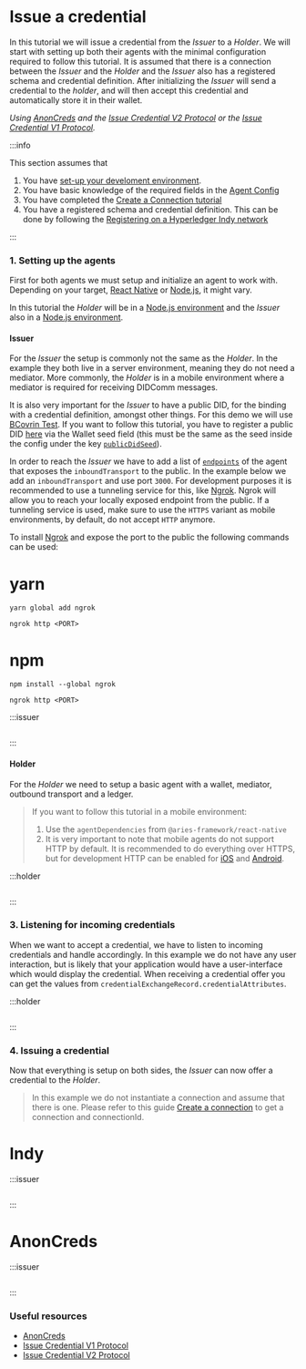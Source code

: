 # Issue a credential

In this tutorial we will issue a credential from the _Issuer_ to a _Holder_. We will start with setting up both their agents with the minimal configuration required to follow this tutorial. It is assumed that there is a connection between the _Issuer_ and the _Holder_ and the _Issuer_ also has a registered schema and credential definition. After initializing the _Issuer_ will send a credential to the _holder_, and will then accept this credential and automatically store it in their wallet.

_Using [AnonCreds](https://anoncreds-wg.github.io/anoncreds-spec/) and the [Issue Credential V2 Protocol](https://github.com/hyperledger/aries-rfcs/blob/main/features/0453-issue-credential-v2/README.md) or the [Issue Credential V1 Protocol](https://github.com/hyperledger/aries-rfcs/blob/main/features/0036-issue-credential/README.md)._

:::info

This section assumes that

1. You have [set-up your develoment environment](../getting-started).
1. You have basic knowledge of the required fields in the [Agent Config](./agent-config)
1. You have completed the [Create a Connection tutorial](./create-a-connection)
1. You have a registered schema and credential definition. This can be done by following the [Registering on a Hyperledger Indy network](./registering-schema-and-credential-definition-on-indy)

:::

### 1. Setting up the agents

First for both agents we must setup and initialize an agent to work with. Depending on your target, [React Native](../getting-started/installation/react-native) or [Node.js](../getting-started/installation/react-native), it might vary.

In this tutorial the _Holder_ will be in a [Node.js environment](../getting-started/installation/nodejs) and the _Issuer_ also in a [Node.js environment](../getting-started/installation/nodejs).

#### Issuer

For the _Issuer_ the setup is commonly not the same as the _Holder_. In the example they both live in a server environment, meaning they do not need a mediator. More commonly, the _Holder_ is in a mobile environment where a mediator is required for receiving DIDComm messages.

It is also very important for the _Issuer_ to have a public DID, for the binding with a credential definition, amongst other things. For this demo we will use [BCovrin Test](http://test.bcovrin.vonx.io). If you want to follow this tutorial, you have to register a public DID [here](http://test.bcovrin.vonx.io) via the Wallet seed field (this must be the same as the seed inside the config under the key [`publicDidSeed`](./agent-config#publicdidseed)).

In order to reach the _Issuer_ we have to add a list of [`endpoints`](./agent-config#endpoints) of the agent that exposes the `inboundTransport` to the public. In the example below we add an `inboundTransport` and use port `3000`. For development purposes it is recommended to use a tunneling service for this, like [Ngrok](https://ngrok.com). Ngrok will allow you to reach your locally exposed endpoint from the public. If a tunneling service is used, make sure to use the `HTTPS` variant as mobile environments, by default, do not accept `HTTP` anymore.

To install [Ngrok](https://ngrok.com) and expose the port to the public the following commands can be used:

<!-- tabs -->

# yarn

```console
yarn global add ngrok

ngrok http <PORT>
```

# npm

```console
npm install --global ngrok

ngrok http <PORT>
```

<!-- /tabs -->

:::issuer

```typescript showLineNumbers issue-a-credential.ts section-1

```

:::

#### Holder

For the _Holder_ we need to setup a basic agent with a wallet, mediator, outbound transport and a ledger.

> If you want to follow this tutorial in a mobile environment:
>
> 1. Use the `agentDependencies` from `@aries-framework/react-native`
> 1. It is very important to note that mobile agents do not support HTTP by default. It is recommended to do everything over HTTPS, but for development HTTP can be enabled for [iOS](https://stackoverflow.com/questions/30731785/how-do-i-load-an-http-url-with-app-transport-security-enabled-in-ios-9) and [Android](https://stackoverflow.com/questions/51902629/how-to-allow-all-network-connection-types-http-and-https-in-android-9-pie).

:::holder

```typescript showLineNumbers issue-a-credential.ts section-2

```

:::

### 3. Listening for incoming credentials

When we want to accept a credential, we have to listen to incoming credentials and handle accordingly. In this example we do not have any user interaction, but is likely that your application would have a user-interface which would display the credential. When receiving a credential offer you can get the values from `credentialExchangeRecord.credentialAttributes`.

:::holder

```typescript showLineNumbers issue-a-credential.ts section-3

```

:::

### 4. Issuing a credential

Now that everything is setup on both sides, the _Issuer_ can now offer a credential to the _Holder_.

> In this example we do not instantiate a connection and assume that there is one. Please refer to this guide [Create a connection](./create-a-connection) to get a connection and connectionId.

<!-- tabs -->

# Indy

:::issuer

```typescript showLineNumbers issue-a-credential.ts section-4

```

:::

# AnonCreds

:::issuer

```typescript showLineNumbers issue-a-credential.ts section-5

```

:::

<!-- /tabs -->

### Useful resources

- [AnonCreds](https://anoncreds-wg.github.io/anoncreds-spec/)
- [Issue Credential V1 Protocol](https://github.com/hyperledger/aries-rfcs/blob/main/features/0036-issue-credential/README.md)
- [Issue Credential V2 Protocol](https://github.com/hyperledger/aries-rfcs/blob/main/features/0453-issue-credential-v2/README.md)
